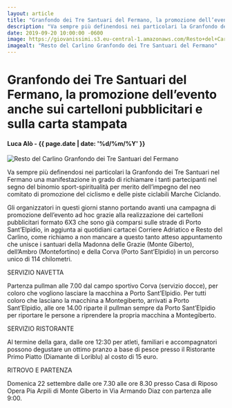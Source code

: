 ```yaml
---
layout: article
title: "Granfondo dei Tre Santuari del Fermano, la promozione dell’evento anche sui cartelloni pubblicitari e sulla carta stampata"
description: "Va sempre più definendosi nei particolari la Granfondo dei Tre Santuari nel Fermano una manifestazione in grado di richiamare i tanti partecipanti nel segno del binomio sport-spiritualità per merito dell’impegno del neo comitato di promozione del ciclismo e delle piste ciclabili Marche Ciclando."
date: 2019-09-20 10:00:00 -0600
image: https://giovanissimi.s3.eu-central-1.amazonaws.com/Resto+del+Carlino.jpeg
imagealt: "Resto del Carlino Granfondo dei Tre Santuari del Fermano"
---
```


# Granfondo dei Tre Santuari del Fermano, la promozione dell’evento anche sui cartelloni pubblicitari e sulla carta stampata

#### Luca Alò - {{ page.date | date: '%d/%m/%Y' }}

![Resto del Carlino Granfondo dei Tre Santuari del Fermano](https://giovanissimi.s3.eu-central-1.amazonaws.com/Resto+del+Carlino.jpeg)

Va sempre più definendosi nei particolari la Granfondo dei Tre Santuari nel Fermano una manifestazione in grado di richiamare i tanti partecipanti nel segno del binomio sport-spiritualità per merito dell’impegno del neo comitato di promozione del ciclismo e delle piste ciclabili Marche Ciclando.

Gli organizzatori in questi giorni stanno portando avanti una campagna di promozione dell’evento ad hoc grazie alla realizzazione dei cartelloni pubblicitari formato 6X3 che sono già comparsi sulle strade di Porto Sant’Elpidio, in aggiunta ai quotidiani cartacei Corriere Adriatico e Resto del Carlino, come richiamo a non mancare a questo tanto atteso appuntamento che unisce i santuari della Madonna delle Grazie (Monte Giberto), dell’Ambro (Montefortino) e della Corva (Porto Sant’Elpidio) in un percorso unico di 114 chilometri.

SERVIZIO NAVETTA

Partenza pullman alle 7.00 dal campo sportivo Corva (servizio docce), per coloro che vogliono lasciare la macchina a Porto Sant’Elpidio. Per tutti coloro che lasciano la macchina a Montegiberto, arrivati a Porto Sant’Elpidio, alle ore 14.00 riparte il pullman sempre da Porto Sant’Elpidio per riportare le persone a riprendere la propria macchina a Montegiberto.

SERVIZIO RISTORANTE

Al termine della gara, dalle ore 12:30 per atleti, familiari e accompagnatori possono degustare un ottimo pranzo a base di pesce presso il Ristorante Primo Piatto (Diamante di Loriblu) al costo di 15 euro.

RITROVO E PARTENZA

Domenica 22 settembre dalle ore 7.30 alle ore 8.30 presso Casa di Riposo Opera Pia Arpili di Monte Giberto in Via Armando Diaz con partenza alle 9:00.

